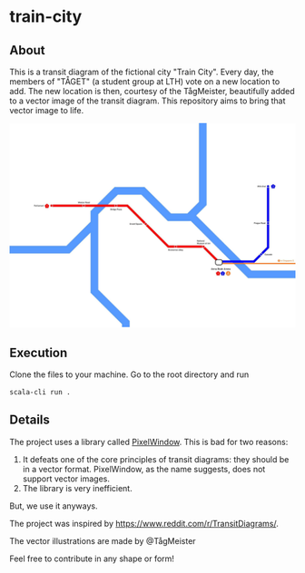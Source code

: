 # train-city

## About
This is a transit diagram of the fictional city "Train City". Every day, the members of "TÅGET" (a student group at LTH) vote on a new location to add. The new location is then, courtesy of the TågMeister, beautifully added to a vector image of the transit diagram. This repository aims to bring that vector image to life.

![alt text](https://github.com/HampSwe/train-city/blob/main/images/jpeg/latest.jpeg "Latest version of Train City")


## Execution
Clone the files to your machine. Go to the root directory and run
```
scala-cli run .
``` 

## Details
The project uses a library called [PixelWindow](https://fileadmin.cs.lth.se/pgk/api/api/introprog/PixelWindow.html). This is bad for two reasons:

<ol>
  <li>It defeats one of the core principles of transit diagrams: they should be in a vector format. PixelWindow, as the name suggests, does not support vector images.</li>
  <li>The library is very inefficient.</li>
</ol>

But, we use it anyways.

The project was inspired by https://www.reddit.com/r/TransitDiagrams/.

The vector illustrations are made by @TågMeister

Feel free to contribute in any shape or form!